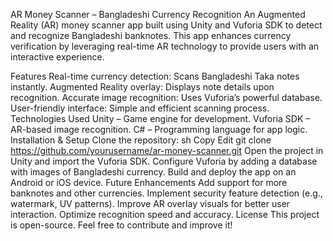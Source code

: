 AR Money Scanner – Bangladeshi Currency Recognition An Augmented Reality (AR) money scanner app built using Unity and Vuforia SDK to detect and recognize Bangladeshi banknotes. This app enhances currency verification by leveraging real-time AR technology to provide users with an interactive experience.

Features Real-time currency detection: Scans Bangladeshi Taka notes instantly. Augmented Reality overlay: Displays note details upon recognition. Accurate image recognition: Uses Vuforia’s powerful database. User-friendly interface: Simple and efficient scanning process. Technologies Used Unity – Game engine for development. Vuforia SDK – AR-based image recognition. C# – Programming language for app logic. Installation & Setup Clone the repository: sh Copy Edit git clone https://github.com/yourusername/ar-money-scanner.git Open the project in Unity and import the Vuforia SDK. Configure Vuforia by adding a database with images of Bangladeshi currency. Build and deploy the app on an Android or iOS device. Future Enhancements Add support for more banknotes and other currencies. Implement security feature detection (e.g., watermark, UV patterns). Improve AR overlay visuals for better user interaction. Optimize recognition speed and accuracy. License This project is open-source. Feel free to contribute and improve it!
